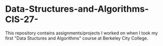 # Data-Structures-and-Algorithms-CIS-27-
This repository contains assignments/projects I worked on when I took my first "Data Stuctures and Algorithms" course at Berkeley City College.

